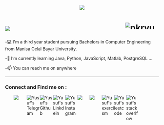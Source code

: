 <center><img src="https://user-images.githubusercontent.com/70090723/119310860-066fff80-bc79-11eb-8fb2-2ebc78bffe0a.jpg"/></center>

<div>
  <h1> 
     <img src="https://readme-typing-svg.herokuapp.com?color=FEFEFE&size=18&lines=Hello+there%2C+fellow+%3Cdeveloper%2F%3E+%F0%9F%91%8B" &nbsp; <img src="https://github.com/pkryusuf/pkryusuf/blob/main/hi.gif" ">&nbsp;&nbsp;&nbsp;&nbsp;&nbsp;&nbsp; <img align = "right" width="110" height="21" src ="https://komarev.com/ghpvc/?username=your-github-pkryusuf" alt="pkryusuf Profile Views"/>
  </h1>
</div>



-💻 I'm a third year student pursuing Bachelors in Computer Engineering from Manisa Celal Bayar University.

-🌱 I’m currently learning Java, Python, JavaScript, Matlab, PostgreSQL ...

-📫 You can reach me on anywhere

---


<!--
<center><img src="https://camo.githubusercontent.com/bb27b9c1df90df738e91a54665d3adb08f60583fad2f266ffbde14508e6dc918/68747470733a2f2f692e70696e696d672e636f6d2f6f726967696e616c732f65342f32362f37302f65343236373032656466383734623138316163656431653266613563366364652e676966"/></center>


 ### Stats:
---
![GitHub Stats](https://github-readme-stats.vercel.app/api?username=pkryusuf&show_icons=true&hide=contribs&theme=github_dark) ![Most Used Languages](https://github-readme-stats.vercel.app/api/top-langs?username=pkryusuf&show_icons=true&locale=en&layout=compact&langs_count=8&theme=github_dark)

-->


### Connect and Find me on :

<a href="mailto:25burak25@gmail.com" >
  <img width="43px" align="left" style="margin-left:2.0em" src="https://img.icons8.com/color/48/4a90e2/gmail.png"/>
  <a/>
  
<a href="https://t.me/pkryusuf">
  <img align="left" alt="Yusuf's Telegram" width="43px" src="https://web.telegram.org/img/logo_share.png" />
</a> 
  
<a href="https://github.com/pkryusuf">
  <img align="left" alt="Yusuf's Github" width="43px" src="https://upload.wikimedia.org/wikipedia/commons/thumb/a/ae/Github-desktop-logo-symbol.svg/1024px-Github-desktop-logo-symbol.svg.png" />
</a>

<a href="https://linkedin.com/in/pkryusuf/">
  <img align="left" alt="Yusuf's Linkdein" width="40px" src="https://raw.githubusercontent.com/rahuldkjain/github-profile-readme-generator/master/src/images/icons/Social/linked-in-alt.svg" />
</a>
  
<a href="https://instagram.com/pkryusuf/">
  <img align="left" alt="Yusuf's Instagram" width="40px" src="https://raw.githubusercontent.com/rahuldkjain/github-profile-readme-generator/master/src/images/icons/Social/instagram.svg" />
</a>  
  
[<img width="40px" align="left" src="https://encrypted-tbn0.gstatic.com/images?q=tbn:ANd9GcRNPwFE-CgNd8TRWnp1WYBYHkLbZSMdIG4olQ&usqp=CAU"/>][Hackerrank]
  
[<img width="40px" align="left" src="https://docs.codewars.com/logo.svg"/>][Codewars]

[Hackerrank]: https://www.hackerrank.com/pkryusuf
[Codewars]: https://www.codewars.com/users/pkryusuf


<a href="https://exercism.io/profiles/pkryusuf">
  <img align="left" alt="Yusuf's exercism " width="40px" src="https://masonliu.gallerycdn.vsassets.io/extensions/masonliu/exercism/1.17.0/1586192511972/Microsoft.VisualStudio.Services.Icons.Default" />
</a>

<a href="https://leetcode.com/pkryusuf/">
  <img align="left" alt="Yusuf's leetcode " width="40px" src="https://leetcode.com/static/images/LeetCode_logo_rvs.png" />
</a>
  
<a href="https://stackoverflow.com/users/16762313/yusuf-burak-peker">
  <img align="left" alt="Yusuf's stackoverlfow " width="40px" src="https://img.icons8.com/color/48/000000/stackoverflow.png" />
</a>
  

  


